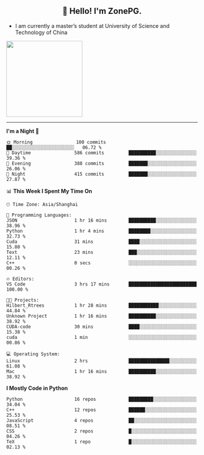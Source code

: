 <h2 align="center">👋 Hello! I'm ZonePG.</h2>

- I am currently a master’s student at University of Science and Technology of China

<img height=200 align="center" src="https://github-readme-stats.vercel.app/api?username=zonepg" />

-------

<!--START_SECTION:waka-->
**I'm a Night 🦉** 

```text
🌞 Morning                100 commits         ██░░░░░░░░░░░░░░░░░░░░░░░   06.72 % 
🌆 Daytime                586 commits         ██████████░░░░░░░░░░░░░░░   39.36 % 
🌃 Evening                388 commits         ███████░░░░░░░░░░░░░░░░░░   26.06 % 
🌙 Night                  415 commits         ███████░░░░░░░░░░░░░░░░░░   27.87 % 
```


📊 **This Week I Spent My Time On** 

```text
🕑︎ Time Zone: Asia/Shanghai

💬 Programming Languages: 
JSON                     1 hr 16 mins        ██████████░░░░░░░░░░░░░░░   38.96 % 
Python                   1 hr 4 mins         ████████░░░░░░░░░░░░░░░░░   32.73 % 
Cuda                     31 mins             ████░░░░░░░░░░░░░░░░░░░░░   15.80 % 
Text                     23 mins             ███░░░░░░░░░░░░░░░░░░░░░░   12.11 % 
C++                      0 secs              ░░░░░░░░░░░░░░░░░░░░░░░░░   00.26 % 

🔥 Editors: 
VS Code                  3 hrs 17 mins       █████████████████████████   100.00 % 

🐱‍💻 Projects: 
Hilbert_Rtrees           1 hr 28 mins        ███████████░░░░░░░░░░░░░░   44.84 % 
Unknown Project          1 hr 16 mins        ██████████░░░░░░░░░░░░░░░   38.92 % 
CUDA-code                30 mins             ████░░░░░░░░░░░░░░░░░░░░░   15.38 % 
cuda                     1 min               ░░░░░░░░░░░░░░░░░░░░░░░░░   00.86 % 

💻 Operating System: 
Linux                    2 hrs               ███████████████░░░░░░░░░░   61.08 % 
Mac                      1 hr 16 mins        ██████████░░░░░░░░░░░░░░░   38.92 % 
```

**I Mostly Code in Python** 

```text
Python                   16 repos            █████████░░░░░░░░░░░░░░░░   34.04 % 
C++                      12 repos            ██████░░░░░░░░░░░░░░░░░░░   25.53 % 
JavaScript               4 repos             ██░░░░░░░░░░░░░░░░░░░░░░░   08.51 % 
CSS                      2 repos             █░░░░░░░░░░░░░░░░░░░░░░░░   04.26 % 
TeX                      1 repo              █░░░░░░░░░░░░░░░░░░░░░░░░   02.13 % 
```




<!--END_SECTION:waka-->
